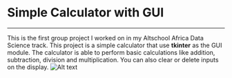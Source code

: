 # Simple Calculator with GUI
---------------------------------------------------------------------------------------------------------------
This is the first group project I worked on in my Altschool Africa Data Science track. This project is a simple calculator that use **tkinter** as the GUI module. The calculator is able to perform basic calculations like addition, subtraction, division and multiplication. You can also clear or delete inputs on the display.
![Alt text](<Simple Calculator project/Simple_calculator_GUI.PNG>)